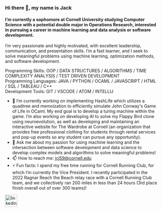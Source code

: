 ### Hi there 👋, my name is Jack
#### I’m currently a sophomore at Cornell University studying Computer Science with a potential double major in Operations Research, interested in pursuing a career in machine learning and data analysis or software development.  
I’m very passionate and highly motivated, with excellent leadership, communication, and presentation skills. I’m a fast learner, and I seek to solve meaningful problems using machine learning, optimization methods, and software development.

Programming Skills: OOP / DATA STRUCTURES / ALGORITHMS / TIME COMPLEXITY ANALYSIS / TEST DRIVEN DEVELOPMENT  
Programming Languages: JAVA / PYTHON / OCAML / JAVASCRIPT / HTML / SQL / TABLEAU / C++  
Development Tools: GIT / VSCODE / ATOM / INTELLIJ  

- 🔭 I’m currently working on implementing HashLife which utilizes a quadtree and memoization to efficiently simulate John Conway&#39;s Game of Life in OCaml. My end goal is to develop a turing machine within the game. I’m also working on developing AI to solve my Flappy Bird clone using neuroevolution, as well as developing and maintaining an interactive website for The Wardrobe at Cornell (an organization that provides free professional clothing for students through rental services and pop-up events so any student can pursue any opportunity).  
- 💬 Ask me about my passion for using machine learning and the intersection between software development and data science to develop complex models and algorithms to solve meaningful problems!  
- 📫 How to reach me: jcj59@cornell.edu
- ⚡ Fun facts: I spend my free time running for Cornell Running Club, for which I’m currently the Vice President. I recently participated in the 2022 Ragnar Reach the Beach relay race with a Cornell Running Club team, and we collectively ran 200 miles in less than 24 hours (3rd place finish overall out of over 300 teams)!  


[<img src='https://cdn.jsdelivr.net/npm/simple-icons@3.0.1/icons/linkedin.svg' alt='linkedin' height='40'>](https://www.linkedin.com/in/jack-jansons-206b52220/)  


<!--
**jcj59/jcj59** is a ✨ _special_ ✨ repository because its `README.md` (this file) appears on your GitHub profile.

Here are some ideas to get you started:

- 🔭 I’m currently working on ...
- 🌱 I’m currently learning ...
- 👯 I’m looking to collaborate on ...
- 🤔 I’m looking for help with ...
- 💬 Ask me about ...
- 📫 How to reach me: ...
- 😄 Pronouns: ...
- ⚡ Fun fact: ...
-->
